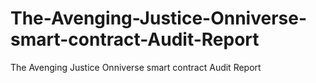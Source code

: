 # The-Avenging-Justice-Onniverse-smart-contract-Audit-Report
The Avenging Justice Onniverse smart contract Audit Report

